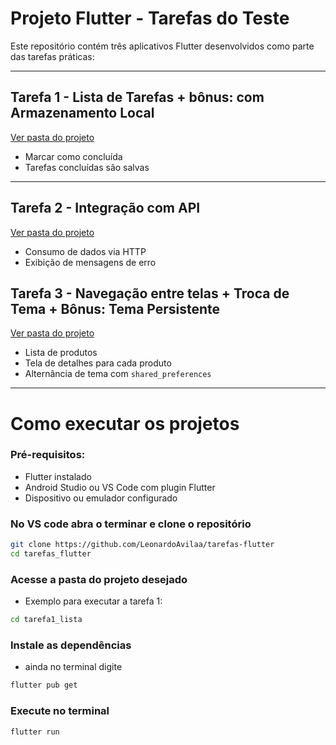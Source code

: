# Projeto Flutter - Tarefas do Teste

Este repositório contém três aplicativos Flutter desenvolvidos como parte das tarefas práticas:

---

## Tarefa 1 - Lista de Tarefas + bônus: com Armazenamento Local
[Ver pasta do projeto](./tarefa1_lista)

- Marcar como concluída
- Tarefas concluídas são salvas

---

##  Tarefa 2 - Integração com API
[Ver pasta do projeto](./tarefa2_api)

- Consumo de dados via HTTP
- Exibição de mensagens de erro

##  Tarefa 3 - Navegação entre telas + Troca de Tema + Bônus: Tema Persistente
[Ver pasta do projeto](./tarefa3_navegacao)

- Lista de produtos
- Tela de detalhes para cada produto
- Alternância de tema com `shared_preferences`

---

# Como executar os projetos

### Pré-requisitos:

- Flutter instalado 
- Android Studio ou VS Code com plugin Flutter
- Dispositivo ou emulador configurado

### No VS code abra o terminar e clone o repositório
```bash
git clone https://github.com/LeonardoAvilaa/tarefas-flutter
cd tarefas_flutter
```
### Acesse a pasta do projeto desejado

- Exemplo para executar a tarefa 1:
```bash
cd tarefa1_lista
```
### Instale as dependências
- ainda no terminal digite
```bash
flutter pub get
```
### Execute no terminal 
```bash
flutter run
```


